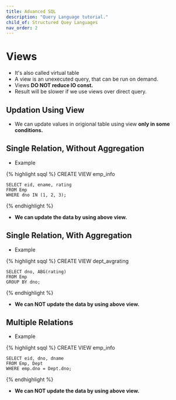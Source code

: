 ```yaml
---
title: Advanced SQL
description: "Query Language tutorial."
child_of: Structured Quey Languages
nav_order: 2
---
```


# Views

- It's also called virtual table
- A view is an unexecuted query, that can be run on demand.
- Views **DO NOT reduce IO const.**
- Result will be slower if we use views over direct query.

## Updation Using View

- We can update values in origional table using view **only in some conditions.**


## Single Relation, Without Aggregation

- Example

{% highlight sqql %}
CREATE VIEW emp_info

    SELECT eid, ename, rating
    FROM Emp
    WHERE dno IN (1, 2, 3);

{% endhighlight %}

- **We can update the data by using above view.**

## Single Relation, With Aggregation

- Example

{% highlight sqql %}
CREATE VIEW dept_avgrating

    SELECT dno, ABG(rating)
    FROM Emp
    GROUP BY dno;

{% endhighlight %}

- **We can NOT update the data by using above view.**

## Multiple Relations

- Example

{% highlight sqql %}
CREATE VIEW emp_info

    SELECT eid, dno, dname
    FROM Emp, Dept
    WHERE emp.dno = Dept.dno; 

{% endhighlight %}

- **We can NOT update the data by using above view.**

